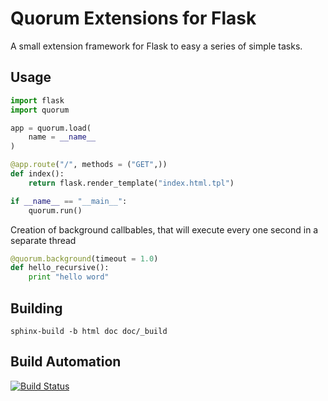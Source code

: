 # Quorum Extensions for Flask

A small extension framework for Flask to easy a series of simple tasks.

## Usage

```python
import flask
import quorum

app = quorum.load(
    name = __name__
)

@app.route("/", methods = ("GET",))
def index():
    return flask.render_template("index.html.tpl")

if __name__ == "__main__":
    quorum.run()
```

Creation of background callbables, that will execute every one second in a separate thread

```python
@quorum.background(timeout = 1.0)
def hello_recursive():
    print "hello word"
```

## Building

    sphinx-build -b html doc doc/_build

## Build Automation

[![Build Status](https://travis-ci.org/hivesolutions/flask_quorum.png?branch=master)](https://travis-ci.org/hivesolutions/flask_quorum)

